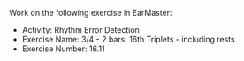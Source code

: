 Work on the following exercise in EarMaster:
- Activity: Rhythm Error Detection
- Exercise Name: 3/4 - 2 bars: 16th Triplets - including rests
- Exercise Number: 16.11
